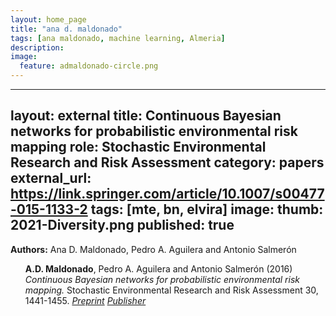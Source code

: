 ```yaml
---
layout: home_page
title: "ana d. maldonado"
tags: [ana maldonado, machine learning, Almeria]
description: 
image:
  feature: admaldonado-circle.png
---
```




---
layout: external
title: Continuous Bayesian networks for probabilistic environmental risk mapping
role:  Stochastic Environmental Research and Risk Assessment
category: papers
external_url: https://link.springer.com/article/10.1007/s00477-015-1133-2
tags: [mte, bn, elvira]
image:
  thumb: 2021-Diversity.png
published: true
---

**Authors:** Ana D. Maldonado, Pedro A. Aguilera and Antonio Salmerón


<ol>
<strong>A.D. Maldonado</strong>, Pedro A. Aguilera and Antonio Salmerón (2016)<em> Continuous Bayesian networks for probabilistic environmental risk mapping. </em> 
  Stochastic Environmental Research and Risk Assessment 30, 1441-1455. 
  <a href="/papers/2016-serra-preprint.pdf"><i class="fa fa-file-pdf-o" aria-hidden="true" > Preprint</i></a>
  <a href="https://doi.org/10.1007/s00477-015-1133-2"><i class="ai ai-doi" aria-hidden="true" > Publisher</i></a>
</ol>




<!--- 
### Positions
---
- PhD/PostDoc positions in Probabilistic Machine Learning: 

  * Email me if you are interested

- If interested in an (online) intership with me, just drop me an email! 
--->
<!--- 
### News
---

- [April 2022] I've invited to give a course about Probabilistic Programming and Variational Inference at the [Nordic Probabilisitc AI Summer School](https://probabilistic.ai/), Helsinki, 13-17 June, 2022. 

- [January 2022] One paper accepted at **AISTATS 2022**!!: 

    Luis A. Ortega, Rafael Cabañas, Andres R. Masegosa. Diversity and Generalization in Neural Network Ensembles. [arXiv:2110.13786](https://arxiv.org/abs/2110.13786).


- [December 2021] [Video recording](https://neurips.cc/Conferences/2021/ScheduleMultitrack?event=21872#wse-detail-29638) of my **invited talk** at the **NeurIPS 2021 Workshop** Your Model is Wrong: 
Robustness and misspecification in probabilistic modeling: 

- [September 2021] One paper accepted at **NeurIPS 2021**!!: 
    
    Chebyshev-Cantelli PAC-Bayes-Bennett Inequality for the Weighted Majority Vote. [arXiv:2106.13624](https://arxiv.org/abs/2106.13624).


- [August 2021] I have started my **new position** as Associate Professor at [Aalborg University (Copenhagen Campus)](https://www.cph.aau.dk/)!! . 

- [July 2021] I've been **invited** to give a talk at the **NeurIPS 2021 Workshop** [Your Model is Wrong: 
Robustness and misspecification in probabilistic modeling](https://sites.google.com/view/robustbayes-neurips21/home). 

- [June 2021] I got a **new position as Associate Professor** at [Aalborg University (Copenhagen Campus)](https://www.cph.aau.dk/)!! 

- [February 2021] I have an open **PhD position** in collaboration with the [University of Deusto](https://www.deusto.es/cs/Satellite/deusto/en/university-deusto?cambioidioma=si) (Spain). Details [here](https://groups.google.com/g/ml-news/c/6owpsqm4GHI?pli=1).

- [Februray 2021] I have been **invited** to give a talk at the [Artificial Intelligence Research Group Talks (Computer Laboratory)](http://talks.cam.ac.uk/talk/index/156022) at the University of Cambridge. [Talk]() 

- [Januray 2021] Our overview paper about probabilistic models and deep neural networks has been accepted in [Entropy](https://www.mdpi.com/1099-4300/23/1/117).

- [December 2020] We are looking for a **two year post-doc** to work at the intersection of probabilistic graphical models and deep learning. 

- [November 2020] One paper about variational inference over nonstationary data streams accepted in [Mathematics](https://www.mdpi.com/2227-7390/8/11/1942).


- [October 2020] A new pre-print version of our [overview paper](https://arxiv.org/abs/1908.03442) about probabilistic models and deep neural networks. 

- [September 2020] Two papers accepted at [NeurIPS 2020](https://neurips.cc/) about [model misspecification](https://papers.nips.cc/paper/2020/hash/3ac48664b7886cf4e4ab4aba7e6b6bc9-Abstract.html)
and [weighted majority voting](https://papers.nips.cc/paper/2020/hash/386854131f58a556343e056f03626e00-Abstract.html).

- [September 2020] One paper about our probabilistic programming langage [InferPy](https://inferpy.readthedocs.io/) accepted at [Neurocomputing](https://www.sciencedirect.com/science/article/pii/S092523122031328X). 

- [June 2020] I'm very happy to have received a [national research grant](https://www.ciencia.gob.es/stfls/MICINN/Ministerio/FICHEROS/PRP_PID_2019.pdf) from the Spanish 
Ministry of Science and Innovation. This grant is for a research project for developing explainable machine learning methods using a probabilistic approach.

- [February 2020] One paper about the analysis of concept drift in the financial sector accepted at [Intelligent Data Analysis](https://content.iospress.com/articles/intelligent-data-analysis/ida194515).

--->
